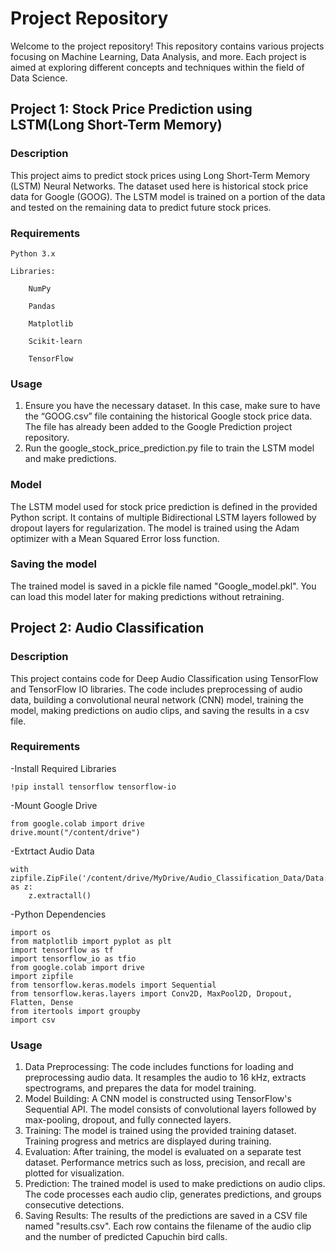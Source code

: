 # Project Repository 

Welcome to the project repository! This repository contains various projects focusing on Machine Learning, Data Analysis, and more. Each project is aimed at exploring different concepts and techniques within the field of Data Science. 

## Project 1: Stock Price Prediction using LSTM(Long Short-Term Memory)

### Description 

This project aims to predict stock prices using Long Short-Term Memory (LSTM) Neural Networks. The dataset used here is historical stock price data for Google (GOOG). The LSTM model is trained on a portion of the data and tested on the remaining data to predict future stock prices. 

### Requirements 

    Python 3.x 

    Libraries: 

        NumPy 

        Pandas 

        Matplotlib 

        Scikit-learn 

        TensorFlow 

### Usage 

1. Ensure you have the necessary dataset. In this case, make sure to have the “GOOG.csv” file containing the historical Google stock price data. The file has already been added to the Google Prediction project repository.
2. Run the google_stock_price_prediction.py file to train the LSTM model and make predictions.

### Model
The LSTM model used for stock price prediction is defined in the provided Python script. It contains of multiple Bidirectional LSTM layers followed by dropout layers for regularization. The model is trained using the Adam optimizer with a Mean Squared Error loss function.

### Saving the model 
The trained model is saved in a pickle file named "Google_model.pkl". You can load this model later for making predictions without retraining.


## Project 2: Audio Classification

### Description

This project contains code for Deep Audio Classification using TensorFlow and TensorFlow IO libraries. The code includes preprocessing of audio data, building a convolutional neural network (CNN) model, training the model, making predictions on audio clips, and saving the results in a csv file.

### Requirements

-Install Required Libraries
   
    !pip install tensorflow tensorflow-io

-Mount Google Drive
   
    from google.colab import drive
    drive.mount("/content/drive")

-Extrtact Audio Data
   
    with zipfile.ZipFile('/content/drive/MyDrive/Audio_Classification_Data/Data.zip') as z:
        z.extractall()

-Python Dependencies

    import os
    from matplotlib import pyplot as plt
    import tensorflow as tf
    import tensorflow_io as tfio
    from google.colab import drive
    import zipfile
    from tensorflow.keras.models import Sequential
    from tensorflow.keras.layers import Conv2D, MaxPool2D, Dropout, Flatten, Dense
    from itertools import groupby
    import csv

### Usage

1. Data Preprocessing: The code includes functions for loading and preprocessing audio data. It resamples the audio to 16 kHz, extracts spectrograms, and prepares the data for model training.
2. Model Building: A CNN model is constructed using TensorFlow's Sequential API. The model consists of convolutional layers followed by max-pooling, dropout, and fully connected layers.
3. Training: The model is trained using the provided training dataset. Training progress and metrics are displayed during training.
4. Evaluation: After training, the model is evaluated on a separate test dataset. Performance metrics such as loss, precision, and recall are plotted for visualization.
5. Prediction: The trained model is used to make predictions on audio clips. The code processes each audio clip, generates predictions, and groups consecutive detections.
6. Saving Results: The results of the predictions are saved in a CSV file named "results.csv". Each row contains the filename of the audio clip and the number of predicted Capuchin bird calls.
